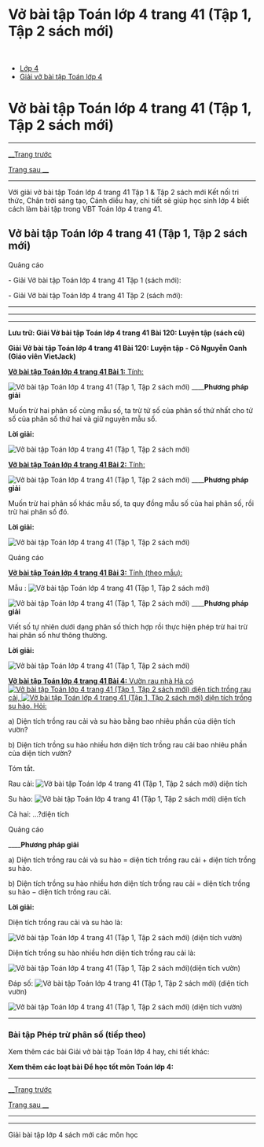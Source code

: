 # Vở bài tập Toán lớp 4 trang 41 (Tập 1, Tập 2 sách mới)

﻿

  * [Lớp 4](https://vietjack.com/series/lop-4.jsp)
  * [Giải vở bài tập Toán lớp 4](https://vietjack.com/giai-vo-bai-tap-toan-4/index.jsp)



# Vở bài tập Toán lớp 4 trang 41 (Tập 1, Tập 2 sách mới)

* * *

[__Trang trước](https://vietjack.com/giai-vo-bai-tap-toan-4/bai-119-phep-tru-phan-so-tiep-theo.jsp)

[Trang sau __](https://vietjack.com/giai-vo-bai-tap-toan-4/bai-121-luyen-tap-chung.jsp)

* * *

Với giải vở bài tập Toán lớp 4 trang 41 Tập 1 & Tập 2 sách mới Kết nối tri thức, Chân trời sáng tạo, Cánh diều hay, chi tiết sẽ giúp học sinh lớp 4 biết cách làm bài tập trong VBT Toán lớp 4 trang 41.

## Vở bài tập Toán lớp 4 trang 41 (Tập 1, Tập 2 sách mới)

Quảng cáo

\- Giải Vở bài tập Toán lớp 4 trang 41 Tập 1 (sách mới):

\- Giải Vở bài tập Toán lớp 4 trang 41 Tập 2 (sách mới):

* * *

* * *

* * *

**Lưu trữ: Giải Vở bài tập Toán lớp 4 trang 41 Bài 120: Luyện tập (sách cũ)**

**Giải Vở bài tập Toán lớp 4 trang 41 Bài 120: Luyện tập - Cô Nguyễn Oanh (Giáo viên VietJack)**

[**Vở bài tập Toán lớp 4 trang 41 Bài 1:** Tính: ](https://vietjack.com/giai-vo-bai-tap-toan-4/bai-1-trang-41-vbt-toan-4-tap-2.jsp)

![Vở bài tập Toán lớp 4 trang 41 \(Tập 1, Tập 2 sách mới\)](https://vietjack.com/giai-vo-bai-tap-toan-4/images/bai-1-trang-41-vbt-toan-4-tap-2.PNG) ____**Phương pháp giải**

Muốn trừ hai phân số cùng mẫu số, ta trừ tử số của phân số thứ nhất cho tử số của phân số thứ hai và giữ nguyên mẫu số. 

**Lời giải:**

![Vở bài tập Toán lớp 4 trang 41 \(Tập 1, Tập 2 sách mới\)](https://vietjack.com/giai-vo-bai-tap-toan-4/images/bai-1-trang-41-vbt-toan-4-tap-2-1.PNG)

[**Vở bài tập Toán lớp 4 trang 41 Bài 2:** Tính: ](https://vietjack.com/giai-vo-bai-tap-toan-4/bai-2-trang-41-vbt-toan-4-tap-2.jsp)

![Vở bài tập Toán lớp 4 trang 41 \(Tập 1, Tập 2 sách mới\)](https://vietjack.com/giai-vo-bai-tap-toan-4/images/bai-2-trang-41-vbt-toan-4-tap-2.PNG) ____**Phương pháp giải**

Muốn trừ hai phân số khác mẫu số, ta quy đồng mẫu số của hai phân số, rồi trừ hai phân số đó. 

**Lời giải:**

![Vở bài tập Toán lớp 4 trang 41 \(Tập 1, Tập 2 sách mới\)](https://vietjack.com/giai-vo-bai-tap-toan-4/images/bai-2-trang-41-vbt-toan-4-tap-2-1.PNG)

Quảng cáo

[**Vở bài tập Toán lớp 4 trang 41 Bài 3:** Tính (theo mẫu): ](https://vietjack.com/giai-vo-bai-tap-toan-4/bai-3-trang-41-vbt-toan-4-tap-2.jsp)

Mẫu : ![Vở bài tập Toán lớp 4 trang 41 \(Tập 1, Tập 2 sách mới\)](https://vietjack.com/giai-vo-bai-tap-toan-4/images/bai-3-trang-41-vbt-toan-4-tap-2.PNG)

![Vở bài tập Toán lớp 4 trang 41 \(Tập 1, Tập 2 sách mới\)](https://vietjack.com/giai-vo-bai-tap-toan-4/images/bai-3-trang-41-vbt-toan-4-tap-2-1.PNG) ____**Phương pháp giải**

Viết số tự nhiên dưới dạng phân số thích hợp rồi thực hiện phép trừ hai trừ hai phân số như thông thường. 

**Lời giải:**

![Vở bài tập Toán lớp 4 trang 41 \(Tập 1, Tập 2 sách mới\)](https://vietjack.com/giai-vo-bai-tap-toan-4/images/bai-3-trang-41-vbt-toan-4-tap-2-2.PNG)

[**Vở bài tập Toán lớp 4 trang 41 Bài 4:** Vườn rau nhà Hà có ![Vở bài tập Toán lớp 4 trang 41 \(Tập 1, Tập 2 sách mới\)](https://vietjack.com/giai-vo-bai-tap-toan-4/images/bai-4-trang-41-vbt-toan-4-tap-2.PNG) diện tích trồng rau cải, ![Vở bài tập Toán lớp 4 trang 41 \(Tập 1, Tập 2 sách mới\)](https://vietjack.com/giai-vo-bai-tap-toan-4/images/bai-4-trang-41-vbt-toan-4-tap-2-1.PNG) diện tích trồng su hào. Hỏi:](https://vietjack.com/giai-vo-bai-tap-toan-4/bai-4-trang-41-vbt-toan-4-tap-2.jsp)

a) Diện tích trồng rau cải và su hào bằng bao nhiêu phần của diện tích vườn?

b) Diện tích trồng su hào nhiều hơn diện tích trồng rau cải bao nhiêu phần của diện tích vườn?

Tóm tắt.

Rau cải: ![Vở bài tập Toán lớp 4 trang 41 \(Tập 1, Tập 2 sách mới\)](https://vietjack.com/giai-vo-bai-tap-toan-4/images/bai-4-trang-41-vbt-toan-4-tap-2.PNG) diện tích

Su hào: ![Vở bài tập Toán lớp 4 trang 41 \(Tập 1, Tập 2 sách mới\)](https://vietjack.com/giai-vo-bai-tap-toan-4/images/bai-4-trang-41-vbt-toan-4-tap-2-1.PNG) diện tích

Cả hai: …?diện tích

Quảng cáo

____**Phương pháp giải**

a) Diện tích trồng rau cải và su hào = diện tích trồng rau cải + diện tích trồng su hào.

b) Diện tích trồng su hào nhiều hơn diện tích trồng rau cải = diện tích trồng su hào − diện tích trồng rau cải. 

**Lời giải:**

Diện tích trồng rau cải và su hào là:

![Vở bài tập Toán lớp 4 trang 41 \(Tập 1, Tập 2 sách mới\)](https://vietjack.com/giai-vo-bai-tap-toan-4/images/bai-4-trang-41-vbt-toan-4-tap-2-2.PNG) (diện tích vườn) 

Diện tích trồng su hào nhiều hơn diện tích trồng rau cải là:

![Vở bài tập Toán lớp 4 trang 41 \(Tập 1, Tập 2 sách mới\)](https://vietjack.com/giai-vo-bai-tap-toan-4/images/bai-4-trang-41-vbt-toan-4-tap-2-3.PNG)(diện tích vườn)

Đáp số: ![Vở bài tập Toán lớp 4 trang 41 \(Tập 1, Tập 2 sách mới\)](https://vietjack.com/giai-vo-bai-tap-toan-4/images/bai-4-trang-41-vbt-toan-4-tap-2-4.PNG) (diện tích vườn)

![Vở bài tập Toán lớp 4 trang 41 \(Tập 1, Tập 2 sách mới\)](https://vietjack.com/giai-vo-bai-tap-toan-4/images/bai-4-trang-41-vbt-toan-4-tap-2-5.PNG) (diện tích vườn)

* * *

### **Bài tập Phép trừ phân số (tiếp theo)**

Xem thêm các bài Giải vở bài tập Toán lớp 4 hay, chi tiết khác:

**Xem thêm các loạt bài Để học tốt môn Toán lớp 4:**

* * *

[__Trang trước](https://vietjack.com/giai-vo-bai-tap-toan-4/bai-119-phep-tru-phan-so-tiep-theo.jsp)

[Trang sau __](https://vietjack.com/giai-vo-bai-tap-toan-4/bai-121-luyen-tap-chung.jsp)

* * *

* * *

Giải bài tập lớp 4 sách mới các môn học
